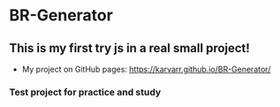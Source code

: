 # BR-Generator
## This is my first try js in a real small project!

- My project on GitHub pages: https://karvarr.github.io/BR-Generator/
### Test project for practice and study
